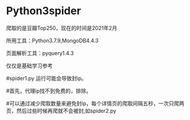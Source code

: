 # Python3spider

爬取的是豆瓣Top250，现在的时间是2021年2月

所用工具：Python3.7.9,MongoDB4.4.3

页面解析工具：pyquery1.4.3

仅仅是基础学习参考

#spider1.py 运行可能会导致封ip。

#首先，代理ip找不到免费的，排除。

#可以通过减少爬取数量来避免封ip，每个详情页的爬取间隔五秒，一次只爬两页，然后过些时候再爬就不会被封,如spider2.py
